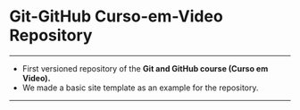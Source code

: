 # Git-GitHub Curso-em-Video Repository
***
- First versioned repository of the **Git and GitHub course (Curso em Video).**
- We made a basic site template as an example for the repository.
***

